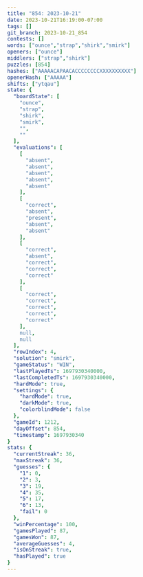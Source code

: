 ```yaml
---
title: "854: 2023-10-21"
date: 2023-10-21T16:19:00-07:00
tags: []
git_branch: 2023-10-21_854
contests: []
words: ["ounce","strap","shirk","smirk"]
openers: ["ounce"]
middlers: ["strap","shirk"]
puzzles: [854]
hashes: ["AAAAACAPAACACCCCCCCCXXXXXXXXXX"]
openerHash: ["AAAAA"]
shifts: ["ytqau"]
state: {
  "boardState": [
    "ounce",
    "strap",
    "shirk",
    "smirk",
    "",
    ""
  ],
  "evaluations": [
    [
      "absent",
      "absent",
      "absent",
      "absent",
      "absent"
    ],
    [
      "correct",
      "absent",
      "present",
      "absent",
      "absent"
    ],
    [
      "correct",
      "absent",
      "correct",
      "correct",
      "correct"
    ],
    [
      "correct",
      "correct",
      "correct",
      "correct",
      "correct"
    ],
    null,
    null
  ],
  "rowIndex": 4,
  "solution": "smirk",
  "gameStatus": "WIN",
  "lastPlayedTs": 1697930340000,
  "lastCompletedTs": 1697930340000,
  "hardMode": true,
  "settings": {
    "hardMode": true,
    "darkMode": true,
    "colorblindMode": false
  },
  "gameId": 1212,
  "dayOffset": 854,
  "timestamp": 1697930340
}
stats: {
  "currentStreak": 36,
  "maxStreak": 36,
  "guesses": {
    "1": 0,
    "2": 3,
    "3": 19,
    "4": 35,
    "5": 17,
    "6": 13,
    "fail": 0
  },
  "winPercentage": 100,
  "gamesPlayed": 87,
  "gamesWon": 87,
  "averageGuesses": 4,
  "isOnStreak": true,
  "hasPlayed": true
}
---
```

<!-- more -->
